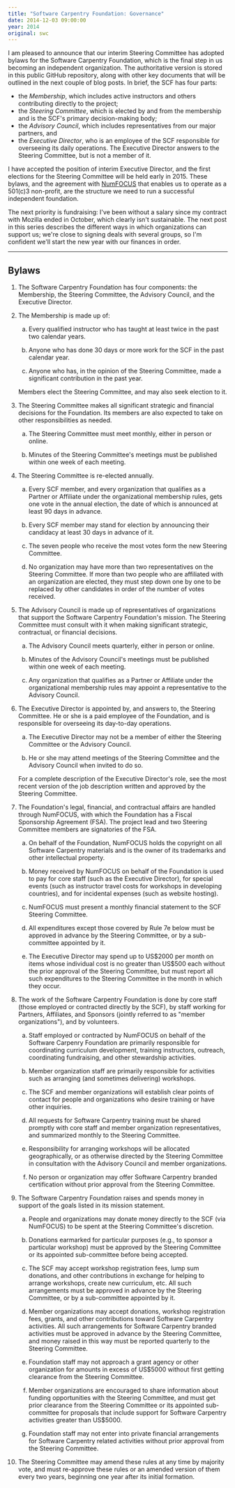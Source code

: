 ```yaml
---
title: "Software Carpentry Foundation: Governance"
date: 2014-12-03 09:00:00
year: 2014
original: swc
---
```

<p>
  I am pleased to announce that
  our interim Steering Committee
  has adopted bylaws for the Software Carpentry Foundation,
  which is the final step in us becoming an independent organization.
  The authoritative version is stored in
  this public GitHub repository,
  along with other key documents that will be outlined in the next couple of blog posts.
  In brief,
  the SCF has four parts:
</p>
<ul>
  <li>
    the <em>Membership</em>,
    which includes active instructors and others contributing directly to the project;
  </li>
  <li>
    the <em>Steering Committee</em>,
    which is elected by and from the membership and is the SCF's primary decision-making body;
  </li>
  <li>
    the <em>Advisory Council</em>,
    which includes representatives from our major partners,
    and
  </li>
  <li>
    the <em>Executive Director</em>,
    who is an employee of the SCF responsible for overseeing its daily operations.
    The Executive Director answers to the Steering Committee,
    but is not a member of it.
  </li>
</ul>
<p>
  I have accepted the position of interim Executive Director,
  and the first elections for the Steering Committee will be held early in 2015.
  These bylaws,
  and the agreement with <a href="http://numfocus.org">NumFOCUS</a>
  that enables us to operate as a 501(c)3 non-profit,
  are the structure we need to run a successful independent foundation.
</p>
<p>
  The next priority is fundraising:
  I've been without a salary since my contract with Mozilla ended in October,
  which clearly isn't sustainable.
  The next post in this series describes
  the different ways in which organizations can support us;
  we're close to signing deals with several groups,
  so I'm confident we'll start the new year with our finances in order.
</p>
<hr/>
<h2>Bylaws</h2>
<ol style="list-style-type: decimal">
<li><p>The Software Carpentry Foundation has four components: the Membership, the Steering Committee, the Advisory Council, and the Executive Director.</p></li>
<li><p>The Membership is made up of:</p>
<ol style="list-style-type: lower-alpha">
<li><p>Every qualified instructor who has taught at least twice in the past two calendar years.</p></li>
<li><p>Anyone who has done 30 days or more work for the SCF in the past calendar year.</p></li>
<li><p>Anyone who has, in the opinion of the Steering Committee, made a significant contribution in the past year.</p></li>
</ol>
<p>Members elect the Steering Committee, and may also seek election to it.</p></li>
<li id="steering-committee"><p>The Steering Committee makes all significant strategic and financial decisions for the Foundation. Its members are also expected to take on other responsibilities as needed.</p>
<ol style="list-style-type: lower-alpha">
<li><p>The Steering Committee must meet monthly, either in person or online.</p></li>
<li><p>Minutes of the Steering Committee's meetings must be published within one week of each meeting.</p></li>
</ol></li>
<li><p>The Steering Committee is re-elected annually.</p>
<ol style="list-style-type: lower-alpha">
<li><p>Every SCF member, and every organization that qualifies as a Partner or Affiliate under the organizational membership rules, gets one vote in the annual election, the date of which is announced at least 90 days in advance.</p></li>
<li><p>Every SCF member may stand for election by announcing their candidacy at least 30 days in advance of it.</p></li>
<li><p>The seven people who receive the most votes form the new Steering Committee.</p></li>
<li><p>No organization may have more than two representatives on the Steering Committee. If more than two people who are affiliated with an organization are elected, they must step down one by one to be replaced by other candidates in order of the number of votes received.</p></li>
</ol></li>
<li><p>The Advisory Council is made up of representatives of organizations that support the Software Carpentry Foundation's mission. The Steering Committee must consult with it when making significant strategic, contractual, or financial decisions.</p>
<ol style="list-style-type: lower-alpha">
<li><p>The Advisory Council meets quarterly, either in person or online.</p></li>
<li><p>Minutes of the Advisory Council's meetings must be published within one week of each meeting.</p></li>
<li><p>Any organization that qualifies as a Partner or Affiliate under the organizational membership rules may appoint a representative to the Advisory Council.</p></li>
</ol></li>
<li><p>The Executive Director is appointed by, and answers to, the Steering Committee. He or she is a paid employee of the Foundation, and is responsible for overseeing its day-to-day operations.</p>
<ol style="list-style-type: lower-alpha">
<li><p>The Executive Director may not be a member of either the Steering Committee or the Advisory Council.</p></li>
<li><p>He or she may attend meetings of the Steering Committee and the Advisory Council when invited to do so.</p></li>
</ol>
<p>For a complete description of the Executive Director's role, see the most recent version of the job description written and approved by the Steering Committee.</p></li>
<li><p>The Foundation's legal, financial, and contractual affairs are handled through NumFOCUS, with which the Foundation has a Fiscal Sponsorship Agreement (FSA). The project lead and two Steering Committee members are signatories of the FSA.</p>
<ol style="list-style-type: lower-alpha">
<li><p>On behalf of the Foundation, NumFOCUS holds the copyright on all Software Carpentry materials and is the owner of its trademarks and other intellectual property.</p></li>
<li><p>Money received by NumFOCUS on behalf of the Foundation is used to pay for core staff (such as the Executive Director), for special events (such as instructor travel costs for workshops in developing countries), and for incidental expenses (such as website hosting).</p></li>
<li><p>NumFOCUS must present a monthly financial statement to the SCF Steering Committee.</p></li>
<li><p>All expenditures except those covered by Rule 7e below must be approved in advance by the Steering Committee, or by a sub-committee appointed by it.</p></li>
<li><p>The Executive Director may spend up to US$2000 per month on items whose individual cost is no greater than US$500 each without the prior approval of the Steering Committee, but must report all such expenditures to the Steering Committee in the month in which they occur.</p></li>
</ol></li>
<li><p>The work of the Software Carpentry Foundation is done by core staff (those employed or contracted directly by the SCF), by staff working for Partners, Affiliates, and Sponsors (jointly referred to as &quot;member organizations&quot;), and by volunteers.</p>
<ol style="list-style-type: lower-alpha">
<li><p>Staff employed or contracted by NumFOCUS on behalf of the Software Carpenry Foundation are primarily responsible for coordinating curriculum development, training instructors, outreach, coordinating fundraising, and other stewardship activities.</p></li>
<li><p>Member organization staff are primarily responsible for activities such as arranging (and sometimes delivering) workshops.</p></li>
<li><p>The SCF and member organizations will establish clear points of contact for people and organizations who desire training or have other inquiries.</p></li>
<li><p>All requests for Software Carpentry training must be shared promptly with core staff and member organization representatives, and summarized monthly to the Steering Committee.</p></li>
<li><p>Responsibility for arranging workshops will be allocated geographically, or as otherwise directed by the Steering Committee in consultation with the Advisory Council and member organizations.</p></li>
<li><p>No person or organization may offer Software Carpentry branded certification without prior approval from the Steering Committee.</p></li>
</ol></li>
<li><p>The Software Carpentry Foundation raises and spends money in support of the goals listed in its mission statement.</p>
<ol style="list-style-type: lower-alpha">
<li><p>People and organizations may donate money directly to the SCF (via NumFOCUS) to be spent at the Steering Committee's discretion.</p></li>
<li><p>Donations earmarked for particular purposes (e.g., to sponsor a particular workshop) must be approved by the Steering Committee or its appointed sub-committee before being accepted.</p></li>
<li><p>The SCF may accept workshop registration fees, lump sum donations, and other contributions in exchange for helping to arrange workshops, create new curriculum, etc. All such arrangements must be approved in advance by the Steering Committee, or by a sub-committee appointed by it.</p></li>
<li><p>Member organizations may accept donations, workshop registration fees, grants, and other contributions toward Software Carpentry activities. All such arrangements for Software Carpentry branded activities must be approved in advance by the Steering Committee, and money raised in this way must be reported quarterly to the Steering Committee.</p></li>
<li><p>Foundation staff may not approach a grant agency or other organization for amounts in excess of US$5000 without first getting clearance from the Steering Committee.</p></li>
<li><p>Member organizations are encouraged to share information about funding opportunities with the Steering Committee, and must get prior clearance from the Steering Committee or its appointed sub-committee for proposals that include support for Software Carpentry activities greater than US$5000.</p></li>
<li><p>Foundation staff may not enter into private financial arrangements for Software Carpentry related activities without prior approval from the Steering Committee.</p></li>
</ol></li>
<li><p>The Steering Committee may amend these rules at any time by majority vote, and must re-approve these rules or an amended version of them every two years, beginning one year after its initial formation.</p></li>
</ol>
